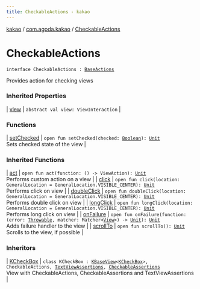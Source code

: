 ```yaml
---
title: CheckableActions - kakao
---
```


[kakao](../../index.html) / [com.agoda.kakao](../index.html) / [CheckableActions](.)

# CheckableActions

`interface CheckableActions : `[`BaseActions`](../-base-actions/index.html)

Provides action for checking views

### Inherited Properties

| [view](../-base-actions/view.html) | `abstract val view: ViewInteraction` |

### Functions

| [setChecked](set-checked.html) | `open fun setChecked(checked: `[`Boolean`](https://kotlinlang.org/api/latest/jvm/stdlib/kotlin/-boolean/index.html)`): `[`Unit`](https://kotlinlang.org/api/latest/jvm/stdlib/kotlin/-unit/index.html)<br>Sets checked state of the view |

### Inherited Functions

| [act](../-base-actions/act.html) | `open fun act(function: () -> ViewAction): `[`Unit`](https://kotlinlang.org/api/latest/jvm/stdlib/kotlin/-unit/index.html)<br>Performs custom action on a view |
| [click](../-base-actions/click.html) | `open fun click(location: GeneralLocation = GeneralLocation.VISIBLE_CENTER): `[`Unit`](https://kotlinlang.org/api/latest/jvm/stdlib/kotlin/-unit/index.html)<br>Performs click on view |
| [doubleClick](../-base-actions/double-click.html) | `open fun doubleClick(location: GeneralLocation = GeneralLocation.VISIBLE_CENTER): `[`Unit`](https://kotlinlang.org/api/latest/jvm/stdlib/kotlin/-unit/index.html)<br>Performs double click on view |
| [longClick](../-base-actions/long-click.html) | `open fun longClick(location: GeneralLocation = GeneralLocation.VISIBLE_CENTER): `[`Unit`](https://kotlinlang.org/api/latest/jvm/stdlib/kotlin/-unit/index.html)<br>Performs long click on view |
| [onFailure](../-base-actions/on-failure.html) | `open fun onFailure(function: (error: `[`Throwable`](https://kotlinlang.org/api/latest/jvm/stdlib/kotlin/-throwable/index.html)`, matcher: Matcher<`[`View`](https://developer.android.com/reference/android/view/View.html)`>) -> `[`Unit`](https://kotlinlang.org/api/latest/jvm/stdlib/kotlin/-unit/index.html)`): `[`Unit`](https://kotlinlang.org/api/latest/jvm/stdlib/kotlin/-unit/index.html)<br>Adds failure handler to the view |
| [scrollTo](../-base-actions/scroll-to.html) | `open fun scrollTo(): `[`Unit`](https://kotlinlang.org/api/latest/jvm/stdlib/kotlin/-unit/index.html)<br>Scrolls to the view, if possible |

### Inheritors

| [KCheckBox](../-k-check-box/index.html) | `class KCheckBox : `[`KBaseView`](../-k-base-view/index.html)`<`[`KCheckBox`](../-k-check-box/index.html)`>, CheckableActions, `[`TextViewAssertions`](../-text-view-assertions/index.html)`, `[`CheckableAssertions`](../-checkable-assertions/index.html)<br>View with CheckableActions, CheckableAssertions and TextViewAssertions |

